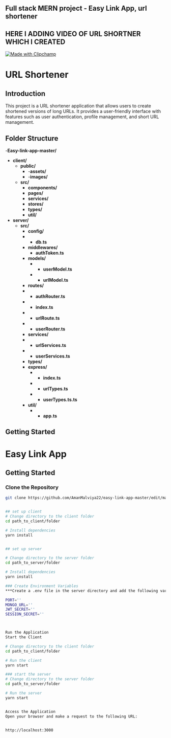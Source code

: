 ## Full stack MERN project - Easy Link App, url shortener
## HERE I ADDING VIDEO OF URL SHORTNER WHICH I CREATED

[![Made with Clipchamp](https://clipchamp.com/e.svg)](https://clipchamp.com/watch/Do9UOciGzYv?utm_source=embed&utm_medium=embed&utm_campaign=watch)

# URL Shortener

## Introduction

This project is a URL shortener application that allows users to create shortened versions of long URLs. It provides a user-friendly interface with features such as user authentication, profile management, and short URL management.
## Folder Structure

-**Easy-link-app-master/**
- **client/**
  - **public/**
     - -**assets/**
     - -**images/**
  - **src/**
    - **components/**
    - **pages/**
    - **services/**   
    - **stores/** 
    - **types/**   
    - **util/**
- **server/**
  - **src/**    
    - **config/**
     - - **db.ts**
    - **middlewares/**
        - **authToken.ts**
    - **models/**
      - - **userModel.ts**
      - - **urlModel.ts**
     - **routes/**
     - -  **authRouter.ts**
     - -  **index.ts**
     - -  **urlRoute.ts**
     - -  **userRouter.ts**
     - **services/**
      - - **urlServices.ts**
      - - **userServices.ts**
     - **types/**
      - **express/**
        - - **index.ts**
        - - **urlTypes.ts**
        - - **userTypes.ts.ts**   
     - **util/**
       - - **app.ts**






## Getting Started

# Easy Link App

## Getting Started

### Clone the Repository

```bash
git clone https://github.com/AmanMalviya22/easy-link-app-master/edit/main/


## set up client
# Change directory to the client folder
cd path_to_client/folder

# Install dependencies
yarn install


## set up server

# Change directory to the server folder
cd path_to_server/folder

# Install dependencies
yarn install

### Create Environment Variables
***Create a .env file in the server directory and add the following variables:***

PORT=''
MONGO_URL=''
JWT_SECRET=''
SESSION_SECRET=''



Run the Application
Start the Client

# Change directory to the client folder
cd path_to_client/folder

# Run the client
yarn start

### start the server
# Change directory to the server folder
cd path_to_server/folder

# Run the server
yarn start


Access the Application
Open your browser and make a request to the following URL:


http://localhost:3000






